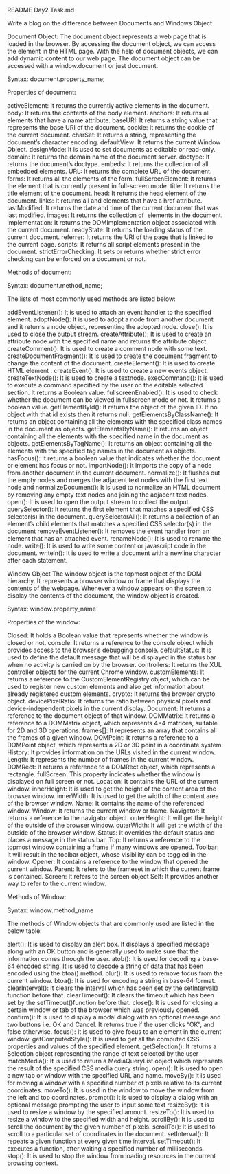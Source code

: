 README Day2 Task.md

Write a blog on the difference between Documents and Windows Object


Document Object:
The document object represents a web page that is loaded in the browser. By accessing the document object, we can access the element in the HTML page. With the help of document objects, we can add dynamic content to our web page. The document object can be accessed with a window.document or just document.

Syntax:
document.property_name;

Properties of document:

activeElement: It returns the currently active elements in the document.
body: It returns the contents of the body element.
anchors: It returns all <a> elements that have a name attribute.
baseURI: It returns a string value that represents the base URI of the document.
cookie: It returns the cookie of the current document.
charSet: It returns a string, representing the document’s character encoding.
defaultView: It returns the current Window Object.
designMode: It is used to set documents as editable or read-only.
domain: It returns the domain name of the document server.
doctype: It returns the document’s doctype.
embeds: It returns the collection of all embedded elements.
URL: It returns the complete URL of the document.
forms: It returns all the elements of the form.
fullScreenElement: It returns the element that is currently present in full-screen mode.
title: It returns the title element of the document.
head: It returns the head element of the document.
links: It returns all <area> and <a> elements that have a href attribute.
lastModified: It returns the date and time of the current document that was last modified.
images: It returns the collection of <img> elements in the document.
implementation: It returns the DOMImplementation object associated with the current document.
readyState: It returns the loading status of the current document.
referrer: It returns the URI of the page that is linked to the current page.
scripts: It returns all script elements present in the document.
strictErrorChecking: It sets or returns whether strict error checking can be enforced on a document or not.

Methods of document:

Syntax:
document.method_name;

The lists of most commonly used methods are listed below:

addEventListener(): It is used to attach an event handler to the specified element.
adoptNode(): It is used to adopt a node from another document and it returns a node object, representing the adopted node.
close(): It is used to close the output stream.
createAttribute(): It is used to create an attribute node with the specified name and returns the attribute object.
createComment(): It is used to create a comment node with some text.
createDocumentFragment(): It is used to create the document fragment to change the content of the document.
createElement(): It is used to create HTML element .
createEvent(): It is used to create a new events object.
createTextNode(): It is used to create a textnode.
execCommand(): It is used to execute a command specified by the user on the editable selected section. It returns a Boolean value.
fullscreenEnabled(): It is used to check whether the document can be viewed in fullscreen mode or not. It returns a boolean value.
getElementById(): It returns the object of the given ID. If no object with that id exists then it returns null.
getElementsByClassName(): It returns an object containing all the elements with the specified class names in the document as objects.
getElementsByName(): It returns an object containing all the elements with the specified name in the document as objects.
getElementsByTagName(): It returns an object containing all the elements with the specified tag names in the document as objects.
hasFocus(): It returns a boolean value that indicates whether the document or element has focus or not.
importNode(): It imports the copy of a node from another document in the current document.
normalize(): It flushes out the empty nodes and merges the adjacent text nodes with the first text node and
normalizeDocument(): It is used to normalize an HTML document by removing any empty text nodes and joining the adjacent text nodes.
open(): It is used to open the output stream to collect the output.
querySelector(): It returns the first element that matches a specified CSS selector(s) in the document.
querySelectorAll(): It returns a collection of an element’s child elements that matches a specified CSS selector(s) in the document
removeEventListener(): It removes the event handler from an element that has an attached event.
renameNode(): It is used to rename the node.
write(): It is used to write some content or javascript code in the document.
writeln(): It is used to write a document with a newline character after each statement.

Window Object
The window object is the topmost object of the DOM hierarchy. It represents a browser window or frame that displays the contents of the webpage. Whenever a window appears on the screen to display the contents of the document, the window object is created. 

Syntax:
window.property_name

Properties of the window:

Closed: It holds a Boolean value that represents whether the window is closed or not.
console: It returns a reference to the console object which provides access to the browser’s debugging console.
defaultStatus: It is used to define the default message that will be displayed in the status bar when no activity is carried on by the browser.
controllers: It returns the XUL controller objects for the current Chrome window.
customElements: It returns a reference to the CustomElementRegistry object, which can be used to register new custom elements and also get information about already registered custom elements.
crypto: It returns the browser crypto object.
devicePixelRatio: It returns the ratio between physical pixels and device-independent pixels in the current display.
Document: It returns a reference to the document object of that window.
DOMMatrix: It returns a reference to a DOMMatrix object, which represents 4×4 matrices, suitable for 2D and 3D operations.
frames[]: It represents an array that contains all the frames of a given window.
DOMPoint: It returns a reference to a DOMPoint object, which represents a 2D or 3D point in a coordinate system.
History: It provides information on the URLs visited in the current window.
Length: It represents the number of frames in the current window.
DOMRect: It returns a reference to a DOMRect object, which represents a rectangle.
fullScreen: This property indicates whether the window is displayed on full screen or not.
Location: It contains the URL of the current window.
innerHeight: It is used to get the height of the content area of the browser window.
innerWidth: It is used to get the width of the content area of the browser window.
Name: It contains the name of the referenced window.
Window: It returns the current window or frame.
Navigator: It returns a reference to the navigator object.
outerHeight: It will get the height of the outside of the browser window.
outerWidth: It will get the width of the outside of the browser window.
Status: It overrides the default status and places a message in the status bar.
Top: It returns a reference to the topmost window containing a frame if many windows are opened.
Toolbar: It will result in the toolbar object, whose visibility can be toggled in the window.
Opener: It contains a reference to the window that opened the current window.
Parent: It refers to the frameset in which the current frame is contained.
Screen: It refers to the screen object
Self: It provides another way to refer to the current window.


Methods of Window:

Syntax:
window.method_name

The methods of Window objects that are commonly used are listed in the below table:

alert(): It is used to display an alert box. It displays a specified message along with an OK button and is generally used to make sure that the information comes through the user.
atob(): It is used for decoding a base-64 encoded string. It is used to decode a string of data that has been encoded using the btoa() method.
blur(): It is used to remove focus from the current window.
btoa(): It is used for encoding a string in base-64 format.
clearInterval(): It clears the interval which has been set by the setInterval() function before that.
clearTimeout(): It clears the timeout which has been set by the setTimeout()function before that.
close(): It is used for closing a certain window or tab of the browser which was previously opened.
confirm(): It is used to display a modal dialog with an optional message and two buttons i.e. OK and Cancel. It returns true if the user clicks “OK”, and false otherwise.
focus(): It is used to give focus to an element in the current window.
getComputedStyle(): It is used to get all the computed CSS properties and values of the specified element.
getSelection(): It returns a Selection object representing the range of text selected by the user
matchMedia(): It is used to return a MediaQueryList object which represents the result of the specified CSS media query string.
open(): It is used to open a new tab or window with the specified URL and name.
moveBy(): It is used for moving a window with a specified number of pixels relative to its current coordinates.
moveTo(): It is used in the window to move the window from the left and top coordinates.
prompt(): It is used to display a dialog with an optional message prompting the user to input some text
resizeBy(): It is used to resize a window by the specified amount.
resizeTo(): It is used to resize a window to the specified width and height.
scrollBy(): It is used to scroll the document by the given number of pixels.
scrollTo(): It is used to scroll to a particular set of coordinates in the document.
setInterval(): It repeats a given function at every given time interval.
setTimeout(): It executes a function, after waiting a specified number of milliseconds.
stop(): It is used to stop the window from loading resources in the current browsing context.
